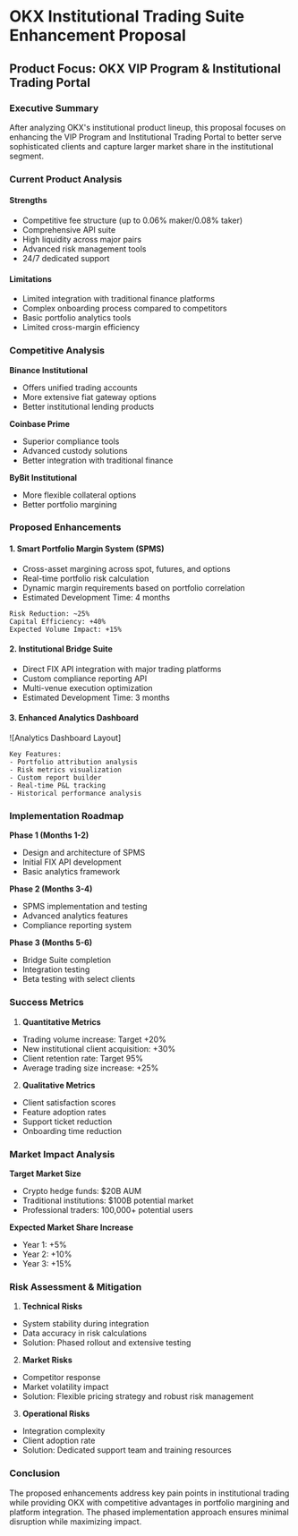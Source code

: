 # OKX Institutional Trading Suite Enhancement Proposal
## Product Focus: OKX VIP Program & Institutional Trading Portal

### Executive Summary
After analyzing OKX's institutional product lineup, this proposal focuses on enhancing the VIP Program and Institutional Trading Portal to better serve sophisticated clients and capture larger market share in the institutional segment.

### Current Product Analysis

#### Strengths
- Competitive fee structure (up to 0.06% maker/0.08% taker)
- Comprehensive API suite
- High liquidity across major pairs
- Advanced risk management tools
- 24/7 dedicated support

#### Limitations
- Limited integration with traditional finance platforms
- Complex onboarding process compared to competitors
- Basic portfolio analytics tools
- Limited cross-margin efficiency

### Competitive Analysis

**Binance Institutional**
- Offers unified trading accounts
- More extensive fiat gateway options
- Better institutional lending products

**Coinbase Prime**
- Superior compliance tools
- Advanced custody solutions
- Better integration with traditional finance

**ByBit Institutional**
- More flexible collateral options
- Better portfolio margining

### Proposed Enhancements

#### 1. Smart Portfolio Margin System (SPMS)
- Cross-asset margining across spot, futures, and options
- Real-time portfolio risk calculation
- Dynamic margin requirements based on portfolio correlation
- Estimated Development Time: 4 months

```
Risk Reduction: ~25%
Capital Efficiency: +40%
Expected Volume Impact: +15%
```

#### 2. Institutional Bridge Suite
- Direct FIX API integration with major trading platforms
- Custom compliance reporting API
- Multi-venue execution optimization
- Estimated Development Time: 3 months

#### 3. Enhanced Analytics Dashboard
![Analytics Dashboard Layout]
```
Key Features:
- Portfolio attribution analysis
- Risk metrics visualization
- Custom report builder
- Real-time P&L tracking
- Historical performance analysis
```

### Implementation Roadmap

**Phase 1 (Months 1-2)**
- Design and architecture of SPMS
- Initial FIX API development
- Basic analytics framework

**Phase 2 (Months 3-4)**
- SPMS implementation and testing
- Advanced analytics features
- Compliance reporting system

**Phase 3 (Months 5-6)**
- Bridge Suite completion
- Integration testing
- Beta testing with select clients

### Success Metrics

1. **Quantitative Metrics**
- Trading volume increase: Target +20%
- New institutional client acquisition: +30%
- Client retention rate: Target 95%
- Average trading size increase: +25%

2. **Qualitative Metrics**
- Client satisfaction scores
- Feature adoption rates
- Support ticket reduction
- Onboarding time reduction

### Market Impact Analysis

**Target Market Size**
- Crypto hedge funds: $20B AUM
- Traditional institutions: $100B potential market
- Professional traders: 100,000+ potential users

**Expected Market Share Increase**
- Year 1: +5%
- Year 2: +10%
- Year 3: +15%

### Risk Assessment & Mitigation

1. **Technical Risks**
- System stability during integration
- Data accuracy in risk calculations
- Solution: Phased rollout and extensive testing

2. **Market Risks**
- Competitor response
- Market volatility impact
- Solution: Flexible pricing strategy and robust risk management

3. **Operational Risks**
- Integration complexity
- Client adoption rate
- Solution: Dedicated support team and training resources

### Conclusion
The proposed enhancements address key pain points in institutional trading while providing OKX with competitive advantages in portfolio margining and platform integration. The phased implementation approach ensures minimal disruption while maximizing impact.
